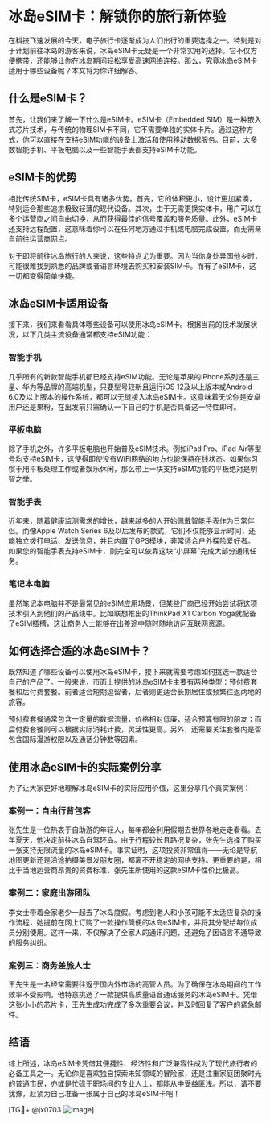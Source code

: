# 冰岛eSIM卡：解锁你的旅行新体验

在科技飞速发展的今天，电子旅行卡逐渐成为人们出行的重要选择之一。特别是对于计划前往冰岛的游客来说，冰岛eSIM卡无疑是一个非常实用的选择。它不仅方便携带，还能够让你在冰岛期间轻松享受高速网络连接。那么，究竟冰岛eSIM卡适用于哪些设备呢？本文将为你详细解答。

## 什么是eSIM卡？

首先，让我们来了解一下什么是eSIM卡。eSIM卡（Embedded SIM）是一种嵌入式芯片技术，与传统的物理SIM卡不同，它不需要单独的实体卡片。通过这种方式，你可以直接在支持eSIM功能的设备上激活和使用移动数据服务。目前，大多数智能手机、平板电脑以及一些智能手表都支持eSIM卡功能。

## eSIM卡的优势

相比传统SIM卡，eSIM卡具有诸多优势。首先，它的体积更小，设计更加紧凑，特别适合那些追求极致轻薄的现代设备。其次，由于无需更换实体卡，用户可以在多个运营商之间自由切换，从而获得最佳的信号覆盖和服务质量。此外，eSIM卡还支持远程配置，这意味着你可以在任何地方通过手机或电脑完成设置，而无需亲自前往运营商网点。

对于即将前往冰岛旅行的人来说，这些特点尤为重要。因为当你身处异国他乡时，可能很难找到熟悉的品牌或者语言环境去购买和安装SIM卡。而有了eSIM卡，这一切都变得简单快捷。

## 冰岛eSIM卡适用设备

接下来，我们来看看具体哪些设备可以使用冰岛eSIM卡。根据当前的技术发展状况，以下几类主流设备通常都支持eSIM功能：

### 智能手机

几乎所有的新款智能手机都已经支持eSIM功能。无论是苹果的iPhone系列还是三星、华为等品牌的高端机型，只要型号较新且运行iOS 12及以上版本或Android 6.0及以上版本的操作系统，都可以无缝接入冰岛eSIM卡。这意味着无论你是安卓用户还是果粉，在出发前只需确认一下自己的手机是否具备这一特性即可。

### 平板电脑

除了手机之外，许多平板电脑也开始普及eSIM技术。例如iPad Pro、iPad Air等型号均支持eSIM卡，这使得即使没有WiFi网络的地方也能保持在线状态。如果你习惯于用平板处理工作或者娱乐休闲，那么带上一块支持eSIM功能的平板绝对是明智之举。

### 智能手表

近年来，随着健康监测需求的增长，越来越多的人开始佩戴智能手表作为日常伴侣。而像Apple Watch Series 6及以后发布的款式，它们不仅能够显示时间，还能独立拨打电话、发送信息，并且内置了GPS模块，非常适合户外探险爱好者。如果您的智能手表支持eSIM卡，则完全可以依靠这块“小屏幕”完成大部分通讯任务。

### 笔记本电脑

虽然笔记本电脑并不是最常见的eSIM应用场景，但某些厂商已经开始尝试将这项技术引入到他们的产品线中。比如联想推出的ThinkPad X1 Carbon Yoga就配备了eSIM插槽，这让商务人士能够在出差途中随时随地访问互联网资源。

## 如何选择合适的冰岛eSIM卡？

既然知道了哪些设备可以使用冰岛eSIM卡，接下来就需要考虑如何挑选一款适合自己的产品了。一般来说，市面上提供的冰岛eSIM卡主要有两种类型：预付费套餐和后付费套餐。前者适合短期逗留者，后者则更适合长期居住或频繁往返两地的旅客。

预付费套餐通常包含一定量的数据流量，价格相对低廉，适合预算有限的朋友；而后付费套餐则可以根据实际消耗计费，灵活性更高。另外，还需要关注套餐内是否包含国际漫游权限以及通话分钟数等因素。

## 使用冰岛eSIM卡的实际案例分享

为了让大家更好地理解冰岛eSIM卡的实际应用价值，这里分享几个真实案例：

### 案例一：自由行背包客

张先生是一位热衷于自助游的年轻人，每年都会利用假期去世界各地走走看看。去年夏天，他决定前往冰岛自驾环岛。由于行程较长且路况复杂，张先生选择了购买一张支持无限流量的冰岛eSIM卡。事实证明，这项投资非常值得——无论是导航地图更新还是沿途拍摄美景发朋友圈，都离不开稳定的网络支持。更重要的是，相比于当地运营商昂贵的资费标准，张先生所使用的这款eSIM卡性价比极高。

### 案例二：家庭出游团队

李女士带着全家老少一起去了冰岛度假。考虑到老人和小孩可能不太适应复杂的操作流程，她提前在网上订购了一款操作简便的冰岛eSIM卡，并将其分配给每位成员分别使用。这样一来，不仅解决了全家人的通讯问题，还避免了因语言不通导致的服务纠纷。

### 案例三：商务差旅人士

王先生是一名经常需要往返于国内外市场的高管人员。为了确保在冰岛期间的工作效率不受影响，他特意挑选了一款提供高质量语音通话服务的冰岛eSIM卡。凭借这张小小的芯片卡，王先生成功完成了多次重要会议，并及时回复了客户的紧急邮件。

## 结语

综上所述，冰岛eSIM卡凭借其便捷性、经济性和广泛兼容性成为了现代旅行者的必备工具之一。无论你是喜欢独自探索未知领域的冒险家，还是注重家庭团聚时光的普通市民，亦或是忙碌于职场间的专业人士，都能从中受益匪浅。所以，请不要犹豫，赶紧为自己准备一张属于自己的冰岛eSIM卡吧！

[TG💪+ @jx0703 ![Image](https://github.com/user-attachments/assets/dbca1d08-cadb-493c-b0ec-ad6f7a83f270)]